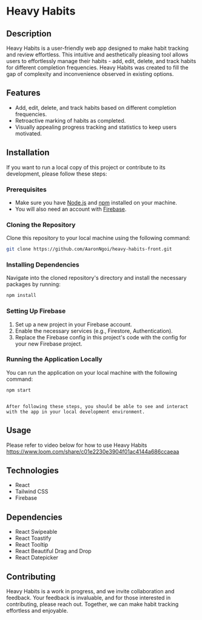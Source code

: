 # Heavy Habits

## Description

Heavy Habits is a user-friendly web app designed to make habit tracking and review effortless. This intuitive and aesthetically pleasing tool allows users to effortlessly manage their habits - add, edit, delete, and track habits for different completion frequencies. Heavy Habits was created to fill the gap of complexity and inconvenience observed in existing options.

## Features

- Add, edit, delete, and track habits based on different completion frequencies.
- Retroactive marking of habits as completed.
- Visually appealing progress tracking and statistics to keep users motivated.

## Installation

If you want to run a local copy of this project or contribute to its development, please follow these steps:

### Prerequisites

- Make sure you have [Node.js](https://nodejs.org/) and [npm](https://www.npmjs.com/) installed on your machine.
- You will also need an account with [Firebase](https://firebase.google.com/).

### Cloning the Repository

Clone this repository to your local machine using the following command:

```bash
git clone https://github.com/AaronNgoi/heavy-habits-front.git
```

### Installing Dependencies

Navigate into the cloned repository's directory and install the necessary packages by running:

```bash
npm install
```

### Setting Up Firebase

1. Set up a new project in your Firebase account.
2. Enable the necessary services (e.g., Firestore, Authentication).
3. Replace the Firebase config in this project's code with the config for your new Firebase project.

### Running the Application Locally

You can run the application on your local machine with the following command:

```bash
npm start
```
```

After following these steps, you should be able to see and interact with the app in your local development environment.
```


## Usage

Please refer to video below for how to use Heavy Habits
https://www.loom.com/share/c01e2230e3904f01ac4144a686ccaeaa



## Technologies

- React
- Tailwind CSS
- Firebase

## Dependencies

- React Swipeable
- React Toastify
- React Tooltip
- React Beautiful Drag and Drop
- React Datepicker


## Contributing

Heavy Habits is a work in progress, and we invite collaboration and feedback. Your feedback is invaluable, and for those interested in contributing, please reach out. Together, we can make habit tracking effortless and enjoyable.